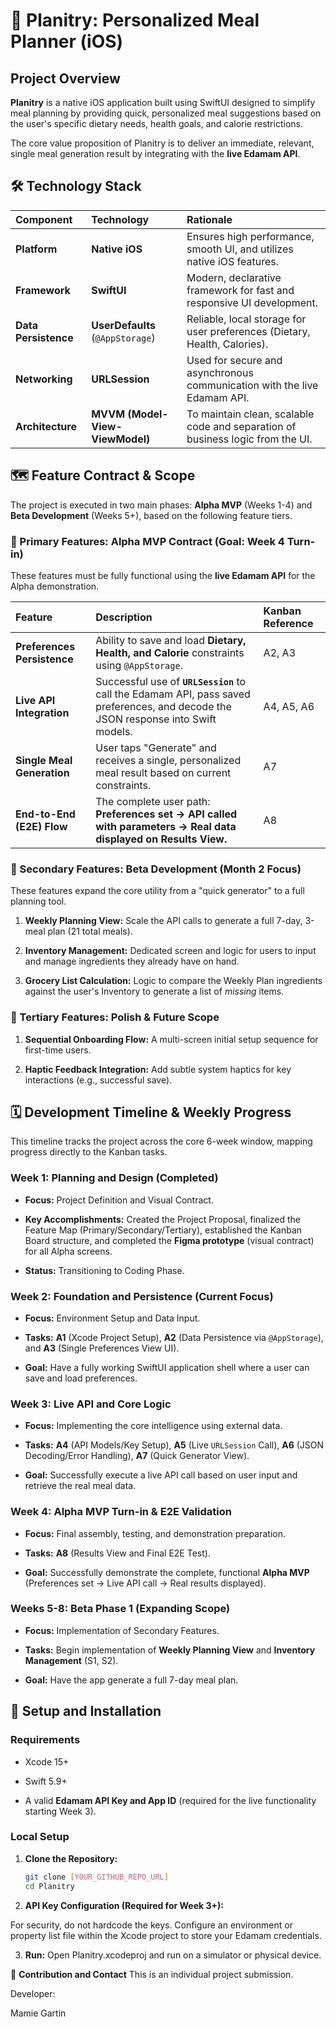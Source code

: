 # 🍏 Planitry: Personalized Meal Planner (iOS)

## Project Overview

**Planitry** is a native iOS application built using SwiftUI designed to simplify meal planning by providing quick, personalized meal suggestions based on the user's specific dietary needs, health goals, and calorie restrictions.

The core value proposition of Planitry is to deliver an immediate, relevant, single meal generation result by integrating with the **live Edamam API**.

## 🛠 Technology Stack

| Component | Technology | Rationale |
| :--- | :--- | :--- |
| **Platform** | **Native iOS** | Ensures high performance, smooth UI, and utilizes native iOS features. |
| **Framework** | **SwiftUI** | Modern, declarative framework for fast and responsive UI development. |
| **Data Persistence** | **UserDefaults** (`@AppStorage`) | Reliable, local storage for user preferences (Dietary, Health, Calories). |
| **Networking** | **URLSession** | Used for secure and asynchronous communication with the live Edamam API. |
| **Architecture** | **MVVM (Model-View-ViewModel)** | To maintain clean, scalable code and separation of business logic from the UI. |

## 🗺 Feature Contract & Scope

The project is executed in two main phases: **Alpha MVP** (Weeks 1-4) and **Beta Development** (Weeks 5+), based on the following feature tiers.

### 🥇 Primary Features: Alpha MVP Contract (Goal: Week 4 Turn-in)

These features must be fully functional using the **live Edamam API** for the Alpha demonstration.

| Feature | Description | Kanban Reference |
| :--- | :--- | :--- |
| **Preferences Persistence** | Ability to save and load **Dietary, Health, and Calorie** constraints using `@AppStorage`. | A2, A3 |
| **Live API Integration** | Successful use of **`URLSession`** to call the Edamam API, pass saved preferences, and decode the JSON response into Swift models. | A4, A5, A6 |
| **Single Meal Generation** | User taps "Generate" and receives a single, personalized meal result based on current constraints. | A7 |
| **End-to-End (E2E) Flow** | The complete user path: **Preferences set → API called with parameters → Real data displayed on Results View.** | A8 |

### 🥈 Secondary Features: Beta Development (Month 2 Focus)

These features expand the core utility from a "quick generator" to a full planning tool.

1. **Weekly Planning View:** Scale the API calls to generate a full 7-day, 3-meal plan (21 total meals).

2. **Inventory Management:** Dedicated screen and logic for users to input and manage ingredients they already have on hand.

3. **Grocery List Calculation:** Logic to compare the Weekly Plan ingredients against the user's Inventory to generate a list of *missing* items.

### 🥉 Tertiary Features: Polish & Future Scope

1. **Sequential Onboarding Flow:** A multi-screen initial setup sequence for first-time users.

2. **Haptic Feedback Integration:** Add subtle system haptics for key interactions (e.g., successful save).

## 🗓 Development Timeline & Weekly Progress

This timeline tracks the project across the core 6-week window, mapping progress directly to the Kanban tasks.

### Week 1: Planning and Design (Completed)

* **Focus:** Project Definition and Visual Contract.

* **Key Accomplishments:** Created the Project Proposal, finalized the Feature Map (Primary/Secondary/Tertiary), established the Kanban Board structure, and completed the **Figma prototype** (visual contract) for all Alpha screens.

* **Status:** Transitioning to Coding Phase.

### Week 2: Foundation and Persistence (Current Focus)

* **Focus:** Environment Setup and Data Input.

* **Tasks:** **A1** (Xcode Project Setup), **A2** (Data Persistence via `@AppStorage`), and **A3** (Single Preferences View UI).

* **Goal:** Have a fully working SwiftUI application shell where a user can save and load preferences.

### Week 3: Live API and Core Logic

* **Focus:** Implementing the core intelligence using external data.

* **Tasks:** **A4** (API Models/Key Setup), **A5** (Live `URLSession` Call), **A6** (JSON Decoding/Error Handling), **A7** (Quick Generator View).

* **Goal:** Successfully execute a live API call based on user input and retrieve the real meal data.

### Week 4: Alpha MVP Turn-in & E2E Validation

* **Focus:** Final assembly, testing, and demonstration preparation.

* **Tasks:** **A8** (Results View and Final E2E Test).

* **Goal:** Successfully demonstrate the complete, functional **Alpha MVP** (Preferences set → Live API call → Real results displayed).

### Weeks 5-8: Beta Phase 1 (Expanding Scope)

* **Focus:** Implementation of Secondary Features.

* **Tasks:** Begin implementation of **Weekly Planning View** and **Inventory Management** (S1, S2).

* **Goal:** Have the app generate a full 7-day meal plan.

## 🚀 Setup and Installation

### Requirements

* Xcode 15+

* Swift 5.9+

* A valid **Edamam API Key and App ID** (required for the live functionality starting Week 3).

### Local Setup

1. **Clone the Repository:**

   ```bash
   git clone [YOUR_GITHUB_REPO_URL]
   cd Planitry
   
2. **API Key Configuration (Required for Week 3+):**

For security, do not hardcode the keys. Configure an environment or property list file within the Xcode project to store your Edamam credentials.

3. **Run:** Open Planitry.xcodeproj and run on a simulator or physical device.

🤝 **Contribution and Contact**
This is an individual project submission.

Developer: 

Mamie Gartin
